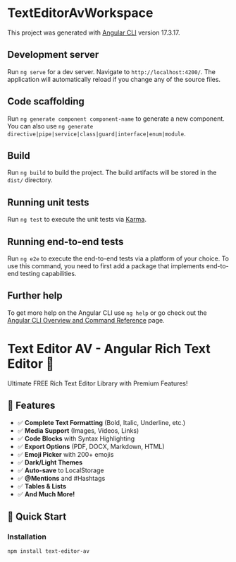 # TextEditorAvWorkspace

This project was generated with [Angular CLI](https://github.com/angular/angular-cli) version 17.3.17.

## Development server

Run `ng serve` for a dev server. Navigate to `http://localhost:4200/`. The application will automatically reload if you change any of the source files.

## Code scaffolding

Run `ng generate component component-name` to generate a new component. You can also use `ng generate directive|pipe|service|class|guard|interface|enum|module`.

## Build

Run `ng build` to build the project. The build artifacts will be stored in the `dist/` directory.

## Running unit tests

Run `ng test` to execute the unit tests via [Karma](https://karma-runner.github.io).

## Running end-to-end tests

Run `ng e2e` to execute the end-to-end tests via a platform of your choice. To use this command, you need to first add a package that implements end-to-end testing capabilities.

## Further help

To get more help on the Angular CLI use `ng help` or go check out the [Angular CLI Overview and Command Reference](https://angular.io/cli) page.


# Text Editor AV - Angular Rich Text Editor 🚀

Ultimate FREE Rich Text Editor Library with Premium Features!

## 🌟 Features

- ✅ **Complete Text Formatting** (Bold, Italic, Underline, etc.)
- ✅ **Media Support** (Images, Videos, Links)
- ✅ **Code Blocks** with Syntax Highlighting
- ✅ **Export Options** (PDF, DOCX, Markdown, HTML)
- ✅ **Emoji Picker** with 200+ emojis
- ✅ **Dark/Light Themes**
- ✅ **Auto-save** to LocalStorage
- ✅ **@Mentions** and #Hashtags
- ✅ **Tables & Lists**
- ✅ **And Much More!**

## 🚀 Quick Start

### Installation

```bash
npm install text-editor-av